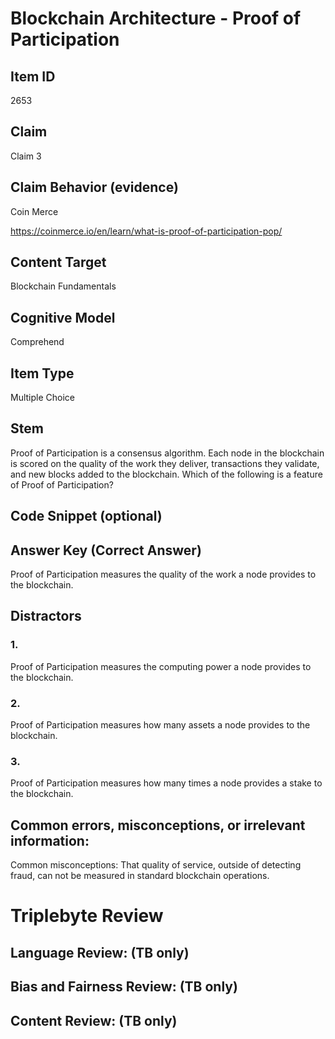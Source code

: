 # Blockchain Architecture - Proof of Participation

## Item ID
2653

## Claim
Claim 3

## Claim Behavior (evidence)
Coin Merce

https://coinmerce.io/en/learn/what-is-proof-of-participation-pop/

## Content Target
Blockchain Fundamentals

## Cognitive Model
Comprehend

## Item Type
Multiple Choice

## Stem
Proof of Participation is a consensus algorithm. Each node in the blockchain is scored on the quality of the work they deliver, transactions they validate, and new blocks added to the blockchain. Which of the following is a feature of Proof of Participation?

## Code Snippet (optional)

## Answer Key (Correct Answer)
Proof of Participation measures the quality of the work a node provides to the blockchain.

## Distractors
### 1.
Proof of Participation measures the computing power a node provides to the blockchain.

### 2.
Proof of Participation measures how many assets a node provides to the blockchain.

### 3.
Proof of Participation measures how many times a node provides a stake to the blockchain.

## Common errors, misconceptions, or irrelevant information:
Common misconceptions: That quality of service, outside of detecting fraud, can not be measured in standard blockchain operations.

# Triplebyte Review

## Language Review: (TB only)

## Bias and Fairness Review: (TB only)

## Content Review: (TB only)

